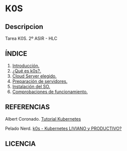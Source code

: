 # K0S
## Descripcion
Tarea K0S. 2º ASIR - HLC

## ÍNDICE
1. [Introducción.](https://github.com/mikkgh/k0s/blob/main/introduccion.md)
2. [¿Qué es k0s?.](https://github.com/mikkgh/k0s/blob/main/k0s.md)
3. [Cloud Server elegido.](https://github.com/mikkgh/k0s/blob/main/cloud.md)
4. [Preparación de servidores.](https://github.com/mikkgh/k0s/blob/main/preparacionservidores.md)
5. [Instalación del SO.](https://github.com/mikkgh/k0s/blob/main/instalacion.md)
6. [Comprobaciones de funcionamiento.](https://github.com/mikkgh/k0s/blob/main/comprobaciones.md)

## REFERENCIAS
Albert Coronado.
[Tutorial Kubernetes](https://www.youtube.com/watch?v=gmFSmzAWcig)

Pelado Nerd.
[k0s - Kubernetes LIVIANO y PRODUCTIVO?](https://www.youtube.com/watch?v=netJ0Nuj_tw&t=200s)

## LICENCIA
